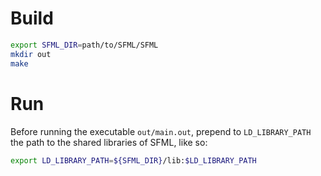 
# Build

```bash
export SFML_DIR=path/to/SFML/SFML
mkdir out
make
```

# Run

Before running the executable `out/main.out`, prepend to `LD_LIBRARY_PATH`
the path to the shared libraries of SFML, like so:

```bash
export LD_LIBRARY_PATH=${SFML_DIR}/lib:$LD_LIBRARY_PATH
```

